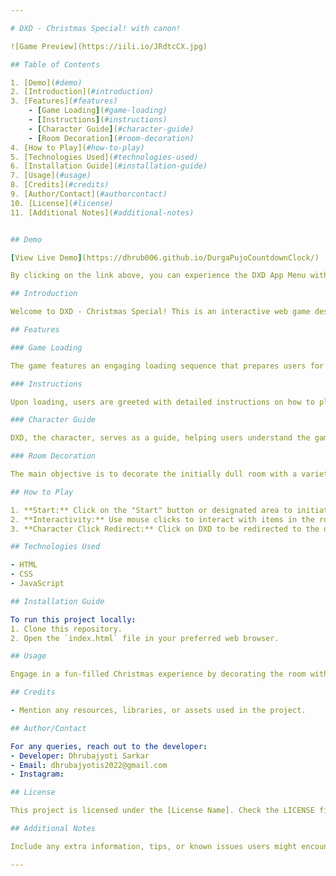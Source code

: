 ```yaml
---

# DXD - Christmas Special! with canon!

![Game Preview](https://iili.io/JRdtcCX.jpg)

## Table of Contents

1. [Demo](#demo)
2. [Introduction](#introduction)
3. [Features](#features)
    - [Game Loading](#game-loading)
    - [Instructions](#instructions)
    - [Character Guide](#character-guide)
    - [Room Decoration](#room-decoration)
4. [How to Play](#how-to-play)
5. [Technologies Used](#technologies-used)
6. [Installation Guide](#installation-guide)
7. [Usage](#usage)
8. [Credits](#credits)
9. [Author/Contact](#authorcontact)
10. [License](#license)
11. [Additional Notes](#additional-notes)


## Demo

[View Live Demo](https://dhrub006.github.io/DurgaPujoCountdownClock/)

By clicking on the link above, you can experience the DXD App Menu with Lock Screen in action.

## Introduction

Welcome to DXD - Christmas Special! This is an interactive web game designed for the festive season. Get ready to decorate a room with Christmas gifts and engage with a character named DXD!

## Features

### Game Loading

The game features an engaging loading sequence that prepares users for the festive experience.

### Instructions

Upon loading, users are greeted with detailed instructions on how to play the game.

### Character Guide

DXD, the character, serves as a guide, helping users understand the game mechanics and offering hints throughout the gameplay.

### Room Decoration

The main objective is to decorate the initially dull room with a variety of Christmas gifts and the character itself.

## How to Play

1. **Start:** Click on the "Start" button or designated area to initiate the game.
2. **Interactivity:** Use mouse clicks to interact with items in the room and follow DXD's guidance.
3. **Character Click Redirect:** Click on DXD to be redirected to the developer's Instagram handle.

## Technologies Used

- HTML
- CSS
- JavaScript

## Installation Guide

To run this project locally:
1. Clone this repository.
2. Open the `index.html` file in your preferred web browser.

## Usage

Engage in a fun-filled Christmas experience by decorating the room with gifts and interacting with DXD!

## Credits

- Mention any resources, libraries, or assets used in the project.

## Author/Contact

For any queries, reach out to the developer:
- Developer: Dhrubajyoti Sarkar 
- Email: dhrubajyotis2022@gmail.com 
- Instagram: 

## License

This project is licensed under the [License Name]. Check the LICENSE file for details.

## Additional Notes

Include any extra information, tips, or known issues users might encounter.

---
```

